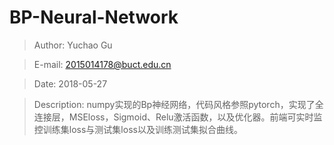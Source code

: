 # BP-Neural-Network
> Author: Yuchao Gu

> E-mail: 2015014178@buct.edu.cn

> Date: 2018-05-27

>Description: numpy实现的Bp神经网络，代码风格参照pytorch，实现了全连接层，MSEloss，Sigmoid、Relu激活函数，以及优化器。前端可实时监控训练集loss与测试集loss以及训练测试集拟合曲线。

